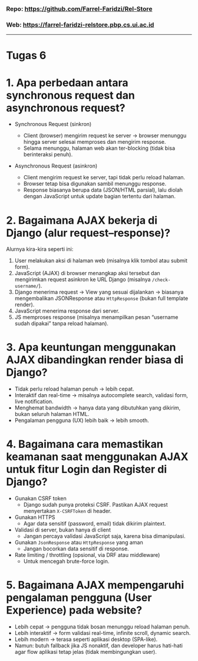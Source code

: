 ### Repo: https://github.com/Farrel-Faridzi/Rel-Store
### Web: https://farrel-faridzi-relstore.pbp.cs.ui.ac.id

---

# Tugas 6

 # 1. Apa perbedaan antara synchronous request dan asynchronous request?

- Synchronous Request (sinkron)

    - Client (browser) mengirim request ke server → browser menunggu hingga server selesai memproses dan mengirim response.
    - Selama menunggu, halaman web akan ter-blocking (tidak bisa berinteraksi penuh).
 
- Asynchronous Request (asinkron)

    - Client mengirim request ke server, tapi tidak perlu reload halaman.
    - Browser tetap bisa digunakan sambil menunggu response.
    - Response biasanya berupa data (JSON/HTML parsial), lalu diolah dengan JavaScript untuk update bagian tertentu dari halaman.
 
 # 2. Bagaimana AJAX bekerja di Django (alur request–response)?
Alurnya kira-kira seperti ini:

1. User melakukan aksi di halaman web (misalnya klik tombol atau submit form).
2. JavaScript (AJAX) di browser menangkap aksi tersebut dan mengirimkan request asinkron ke URL Django (misalnya ```/check-username/```).
3. Django menerima request → View yang sesuai dijalankan → biasanya mengembalikan JSONResponse atau ```HttpResponse``` (bukan full template render).
4. JavaScript menerima response dari server.
5. JS memproses response (misalnya menampilkan pesan “username sudah dipakai” tanpa reload halaman).

 # 3. Apa keuntungan menggunakan AJAX dibandingkan render biasa di Django?

- Tidak perlu reload halaman penuh → lebih cepat.
- Interaktif dan real-time → misalnya autocomplete search, validasi form, live notification.
- Menghemat bandwidth → hanya data yang dibutuhkan yang dikirim, bukan seluruh halaman HTML.
- Pengalaman pengguna (UX) lebih baik → lebih smooth.

 # 4. Bagaimana cara memastikan keamanan saat menggunakan AJAX untuk fitur Login dan Register di Django?

- Gunakan CSRF token
    - Django sudah punya proteksi CSRF. Pastikan AJAX request menyertakan ```X-CSRFToken``` di header.
- Gunakan HTTPS
    - Agar data sensitif (password, email) tidak dikirim plaintext.
- Validasi di server, bukan hanya di client
    - Jangan percaya validasi JavaScript saja, karena bisa dimanipulasi.
- Gunakan ```JsonResponse``` atau ```HttpResponse``` yang aman
    - Jangan bocorkan data sensitif di response.
- Rate limiting / throttling (opsional, via DRF atau middleware)
    - Untuk mencegah brute-force login.
  
 # 5. Bagaimana AJAX mempengaruhi pengalaman pengguna (User Experience) pada website?

- Lebih cepat → pengguna tidak bosan menunggu reload halaman penuh.
- Lebih interaktif → form validasi real-time, infinite scroll, dynamic search.
- Lebih modern → terasa seperti aplikasi desktop (SPA-like).
- Namun: butuh fallback jika JS nonaktif, dan developer harus hati-hati agar flow aplikasi tetap jelas (tidak membingungkan user).
